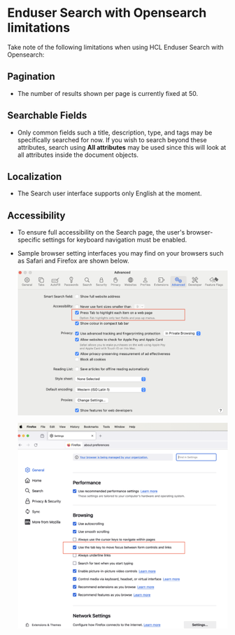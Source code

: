 # Enduser Search with Opensearch limitations

Take note of the following limitations when using HCL Enduser Search with Opensearch:

## Pagination

- The number of results shown per page is currently fixed at 50.

## Searchable Fields

- Only common fields such a title, description, type, and tags may be specifically searched for now. If you wish to search beyond these attributes, search using **All attributes** may be used since this will look at all attributes inside the document objects.

## Localization

- The Search user interface supports only English at the moment.

## Accessibility

- To ensure full accessibility on the Search page, the user's browser-specific settings for keyboard navigation must be enabled.
- Sample browser setting interfaces you may find on your browsers such as Safari and Firefox are shown below.

    ![](../../../assets/HCL_Search_Browser_Safari_Settings.png)

    ![](../../../assets/HCL_Search_Browser_Firefox_Settings.png)